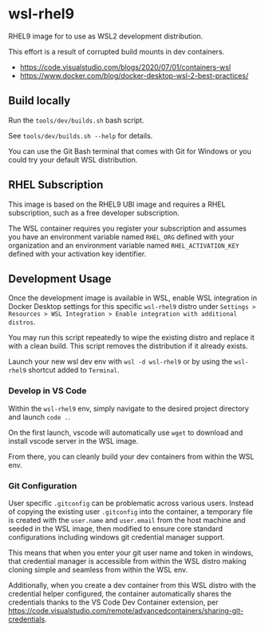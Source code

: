 # wsl-rhel9

RHEL9 image for to use as WSL2 development distribution.

This effort is a result of corrupted build mounts in dev containers.

- <https://code.visualstudio.com/blogs/2020/07/01/containers-wsl>
- <https://www.docker.com/blog/docker-desktop-wsl-2-best-practices/>

## Build locally

Run the `tools/dev/builds.sh` bash script.

See `tools/dev/builds.sh --help` for details.

You can use the Git Bash terminal that comes with Git for Windows or you could
try your default WSL distribution.

## RHEL Subscription

This image is based on the RHEL9 UBI image and requires a RHEL subscription,
such as a free developer subscription.

The WSL container requires you register your subscription and assumes you have
an environment variable named `RHEL_ORG` defined with your organization and
an environment variable named `RHEL_ACTIVATION_KEY` defined with your
activation key identifier.

## Development Usage

Once the development image is available in WSL, enable WSL integration in Docker
Desktop settings for this specific `wsl-rhel9` distro under
`Settings > Resources > WSL Integration > Enable integration with additional distros`.

You may run this script repeatedly to wipe the existing distro and replace it
with a clean build. This script removes the distribution if it already exists.

Launch your new wsl dev env with `wsl -d wsl-rhel9` or by using the `wsl-rhel9`
shortcut added to `Terminal`.

### Develop in VS Code

Within the `wsl-rhel9` env, simply navigate to the desired project directory and
launch `code .`.

On the first launch, vscode will automatically use `wget` to download and
install vscode server in the WSL image.

From there, you can cleanly build your dev containers from within the WSL env.

### Git Configuration

User specific `.gitconfig` can be problematic across various users. Instead of
copying the existing user `.gitconfig` into the container, a temporary file is
created with the `user.name` and `user.email` from the host machine and seeded
in the WSL image, then modified to ensure core standard configurations including
windows git credential manager support.

This means that when you enter your git user name and token in windows, that
credential manager is accessible from within the WSL distro making cloning
simple and seamless from within the WSL env.

Additionally, when you create a dev container from this WSL distro with the
credential helper configured, the container automatically shares the credentials
thanks to the VS Code Dev Container extension, per
<https://code.visualstudio.com/remote/advancedcontainers/sharing-git-credentials>.
